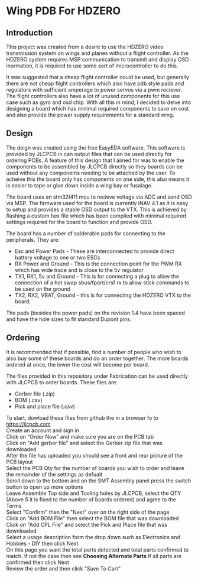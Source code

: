 # Wing PDB For HDZERO

## Introduction

This project was created from a desire to use the HDZERO video transmission system on wings and planes without a flight controller.
As the HDZERO system requires MSP communication to transmit and display OSD inormation, it is required to use some sort of microcontroller to do this.

It was suggested that a cheap flight controller could be used, but generally there are not cheap flight controllers which also have pdb style pads and regulators with sufficient amperage to power servos via a pwm reciever. The flight controllers also have a lot of unused components for this use case such as gyro and osd chip. With all this in mind, I decided to delve into designing a board which has minimal required components to save on cost and also provide the power supply requirements for a standard wing.

## Design

The deign was created using the free EasyEDA software. This software is provided by JLCPCB in can output files that can be used directly for ordering PCBs.
A feature of this design that I aimed for was to enable the components to be assembled by JLCPCB directly so they boards can be used without any components needing to be attached by the user. To acheive this the board only has components on one side, this also means it is easier to tape or glue down inside a wing bay or fusalage.

The board uses an stm32f411 mcu to recieve voltage via ADC and send OSD via MSP. The firmware used for the board is currently INAV 4.1 as it is easy to setup and provides a stable OSD output to the VTX. This is achieved by flashing a custom hex file which has been compiled with minimal required settings required for the board to function and provide OSD.

The board has a number of solderable pads for connecting to the peripherals. They are:

* Esc and Power Pads - These are interconnected to provide direct battery voltage to one or two ESCs
* RX Power and Ground - This is the connection point for the PWM RX which has wide trace and is close to the 5v regulator
* TX1, RX1, 5v and Ground - This is for connecting a plug to allow the connection of a hot swap sbus/fport/crsf rx to allow stick commands to be used on the ground
* TX2, RX2, VBAT, Ground - this is for connecting the HDZERO VTX to the board.

The pads (besides the power pads) on the revision 1.4 have been spaced and have the hole sizes to fit standard Dupont pins.

## Ordering

It is recommended that if possible, find a number of people who wish to also buy some of these boards and do an order together. The more boards ordered at once, the lower the cost will become per board.

The files provided in this repository under Fabrication can be used directly with JLCPCB to order boards. These files are:

* Gerber file (.zip)
* BOM (.csv)
* Pick and place file (.csv)

To start, dowload these files from github the in a browser fo to https://jlcpcb.com  
Create an account and sign in  
Click on "Order Now" and make sure you are on the PCB tab  
Click on "Add gerber file" and select the Gerber zip file that was downloaded  
After the file has uploaded you should see a front and rear picture of the PCB layout  
Select the PCB Qty for the number of boards you wish to order and leave the remainder of the settings as defualt  
Scroll down to the bottom and on the SMT Assembly panel press the switch button to open up more options  
Leave Assemble Top side and Tooling holes by JLCPCB, select the QTY (Above 5 it is fixed to the number of boards ordered) and agree to the Terms  
Select "Confirm" then the "Next" over on the right side of the page  
Click on "Add BOM File" then select the BOM file that was downloaded  
Click on "Add CPL File" and select the Pick and Place file that was downloaded  
Select a usage description form the drop down such as Electronics and Hobbies - DIY then click Next  
On this page you want the total parts detected and total parts confirmed to match. If not the case then see **Choosing Alternate Parts** 
If all parts are confirmed then click Next  
Review the order and then click "Save To Cart"  


